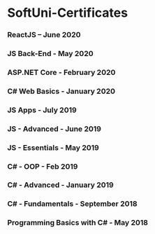 # SoftUni-Certificates

### ReactJS – June 2020

### JS Back-End - May 2020

### ASP.NET Core - February 2020

### C# Web Basics - January 2020

### JS Apps - July 2019

### JS - Advanced - June 2019

### JS - Essentials - May 2019

### C# - OOP - Feb 2019

### C# - Advanced - January 2019

### C# - Fundamentals - September 2018

### Programming Basics with C# - May 2018

